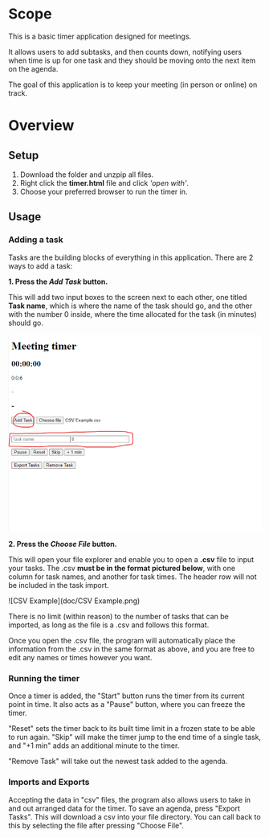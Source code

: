 # Scope
This is a basic timer application designed for meetings.

It allows users to add subtasks, and then counts down, notifying users when time is up for one task and they should be moving onto the next item on the agenda.

The goal of this application is to keep your meeting (in person or online) on track.

# Overview
## Setup
1. Download the folder and unzpip all files.
2. Right click the **timer.html** file and click *'open with'*.
3. Choose your preferred browser to run the timer in.

## Usage

### Adding a task

Tasks are the building blocks of everything in this application. There are 2 ways to add a task:

**1. Press the *Add Task* button.**

This will add two input boxes to the screen next to each other, one titled **Task name**, which is where the name of the task should go, and the other with the number 0 inside, where the time allocated for the task (in minutes) should go.

![Add task example](doc/addTaskExample.png)

**2. Press the *Choose File* button.**

This will open your file explorer and enable you to open a **.csv** file to input your tasks. The .csv **must be in the format pictured below**, with one column for task names, and another for task times. The header row will not be included in the task import.

![CSV Example](doc/CSV Example.png)

There is no limit (within reason) to the number of tasks that can be imported, as long as the file is a .csv and follows this format.

Once you open the .csv file, the program will automatically place the information from the .csv in the same format as above, and you are free to edit any names or times however you want.

### Running the timer

Once a timer is added, the "Start" button runs the timer from its current point in time. It also acts as a "Pause" button, where you can freeze the timer.

"Reset" sets the timer back to its built time limit in a frozen state to be able to run again. "Skip" will make the timer jump to the end time of a single task, and "+1 min" adds an additional minute to the timer.

"Remove Task" will take out the newest task added to the agenda.

### Imports and Exports

Accepting the data in "csv" files, the program also allows users to take in and out arranged data for the timer. To save an agenda, press "Export Tasks". This will download a csv into your file directory. You can call back to this by selecting the file after pressing "Choose File".
